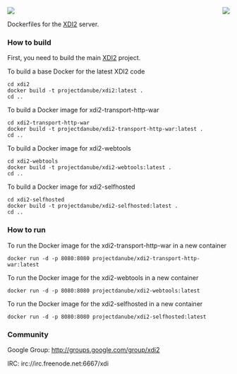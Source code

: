 <a href="http://projectdanube.org/" target="_blank"><img src="http://projectdanube.github.com/xdi2/images/projectdanube_logo.png" align="right"></a>
<img src="http://projectdanube.github.com/xdi2/images/logo64.png"><br>

Dockerfiles for the [XDI2](http://github.com/projectdanube/xdi2) server.

### How to build

First, you need to build the main [XDI2](http://github.com/projectdanube/xdi2) project.

To build a base Docker for the latest XDI2 code

	cd xdi2
    docker build -t projectdanube/xdi2:latest .
    cd ..

To build a Docker image for xdi2-transport-http-war

	cd xdi2-transport-http-war
    docker build -t projectdanube/xdi2-transport-http-war:latest .
    cd ..

To build a Docker image for xdi2-webtools

	cd xdi2-webtools
    docker build -t projectdanube/xdi2-webtools:latest .
    cd ..

To build a Docker image for xdi2-selfhosted

	cd xdi2-selfhosted
    docker build -t projectdanube/xdi2-selfhosted:latest .
    cd ..

### How to run

To run the Docker image for the xdi2-transport-http-war in a new container

	docker run -d -p 8080:8080 projectdanube/xdi2-transport-http-war:latest

To run the Docker image for the xdi2-webtools in a new container

	docker run -d -p 8080:8080 projectdanube/xdi2-webtools:latest

To run the Docker image for the xdi2-selfhosted in a new container

	docker run -d -p 8080:8080 projectdanube/xdi2-selfhosted:latest

### Community

Google Group: http://groups.google.com/group/xdi2

IRC: irc://irc.freenode.net:6667/xdi
